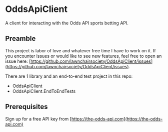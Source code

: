# OddsApiClient

A client for interacting with the Odds API sports betting API.

## Preamble

This project is labor of love and whatever free time I have to work on it. If you encounter issues or would like to see new features, feel free to open an issue here: [https://github.com/lawnchairsociety/OddsApiClient/issues](https://github.com/lawnchairsociety/OddsApiClient/issues).

There are 1 library and an end-to-end test project in this repo:

- OddsApiClient
- OddsApiClient.EndToEndTests

## Prerequisites

Sign up for a free API key from [https://the-odds-api.com](https://the-odds-api.com)
